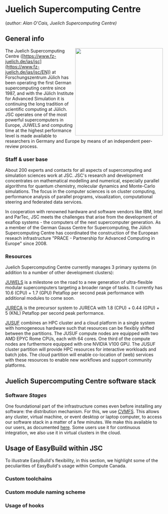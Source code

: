 # Juelich Supercomputing Centre

(*author: Alan O'Cais, Juelich Supercomputing Centre)*

## General info

<img src="https://boegel.github.io/easybuild-tutorial/img/jsc.jpg" style="float:right" width="280px"/>

The Juelich Supercomputing Centre 
([https://www.fz-juelich.de/ias/jsc](https://www.fz-juelich.de/ias/jsc/EN)) at 
Forschungszentrum Jülich has been operating the first German supercomputing centre since
1987, and with the Jülich Institute for Advanced Simulation it is continuing the long
tradition of scientific computing at Jülich. JSC operates one of the most powerful
supercomputers in Europe, JUWELS and computing time at the highest performance
level is made available to researchers in Germany and Europe by means of an independent
peer-review process.

### Staff & user base

About 200 experts and contacts for all aspects of supercomputing and simulation sciences
work at JSC. JSC's research and development concentrates on mathematical modelling and
numerical, especially parallel algorithms for quantum chemistry, molecular dynamics and
Monte-Carlo simulations. The focus in the computer sciences is on cluster computing,
performance analysis of parallel programs, visualization, computational steering and
federated data services.

In cooperation with renowned hardware and software vendors like IBM, Intel and ParTec,
JSC meets the challenges that arise from the development of exaflop systems - the
computers of the next supercomputer generation. As a member of the German Gauss Centre
for Supercomputing, the Jülich Supercomputing Centre has coordinated the construction
of the European reseach infrastructure "PRACE - Partnership for Advanced Computing in
Europe" since 2008.

### Resources

Juelich Supercomputing Centre currently manages 3 primary systems (in addition to a
number of other development clusters):

[JUWELS](https://www.fz-juelich.de/ias/jsc/EN/Expertise/Supercomputers/JUWELS/Configuration/Configuration_node.html)
is a milestone on the road to a new generation of ultra-flexible modular supercomputers
targeting a broader range of tasks. It currently has 10.6 (CPU) + 1.7 (GPU) Petaflop per
second peak performance with additional modules to come soon.

[JURECA](https://www.fz-juelich.de/ias/jsc/EN/Expertise/Supercomputers/JURECA/Configuration/Configuration_node.html)
is the precursor system to JURECA with 1.8 (CPU) + 0.44 (GPU) + 5 (KNL) Petaflop per
second peak performance.

[JUSUF](https://www.fz-juelich.de/ias/jsc/EN/Expertise/Supercomputers/JUSUF/Configuration/Configuration_node.html)
combines an HPC cluster and a cloud platform in a single system with homogeneous
hardware such that resources can be flexibly shifted between the partitions. The JUSUF
compute nodes are equipped with two AMD EPYC Rome CPUs, each with 64 cores. One third of
the compute nodes are furthermore equipped with one NVIDIA V100
GPU. The JUSUF cluster partition will provide HPC resources for interactive workloads
and batch jobs. The cloud partition will enable co-location of (web) services with these
resources to enable new workflows and support community platforms.


## Juelich Supercomputing Centre software stack

### Software *Stages*
One foundational part of the infrastructure comes even before installing any software: the distribution mechanism. For this, we use [CVMFS](https://cvmfs.readthedocs.io/en/stable/). This allows any cluster, virtual machine, or event desktop or laptop computer, to access our software stack in a matter of a few minutes. We make this available to our users, as documented [here](https://docs.computecanada.ca/wiki/Accessing_CVMFS). Some users use it for continuous integration, we also use it in virtual clusters in the cloud.

## Usage of EasyBuild within JSC
To illustrate EasyBuild's flexibility, in this section, we highlight some of the peculiarities of EasyBuild's usage within Compute Canada.

### Custom toolchains

### Custom module naming scheme

### Usage of hooks
